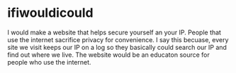 # ifiwouldicould

I would make a website that helps secure yourself an your IP. People that use the internet sacrifice privacy for convenience. I say this becuase, every site we visit keeps our IP on a log so they basically could search our IP and find out where we live. The website would be an educaton source for people who use the internet.
